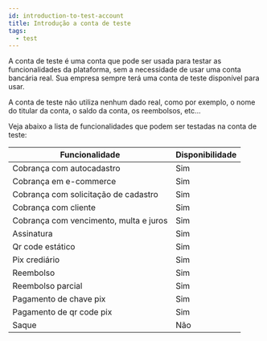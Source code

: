 ```yaml
---
id: introduction-to-test-account
title: Introdução a conta de teste
tags:
  - test
---
```


A conta de teste é uma conta que pode ser usada para testar as funcionalidades da plataforma, sem a necessidade de usar uma conta bancária real. Sua empresa sempre terá uma conta de teste disponível para usar.

A conta de teste não utiliza nenhum dado real, como por exemplo, o nome do titular da conta, o saldo da conta, os reembolsos, etc...

Veja abaixo a lista de funcionalidades que podem ser testadas na conta de teste:

| Funcionalidade                         | Disponibilidade |
| -------------------------------------- | --------------- |
| Cobrança com autocadastro              | Sim             |
| Cobrança em e-commerce                 | Sim             |
| Cobrança com solicitação de cadastro   | Sim             |
| Cobrança com cliente                   | Sim             |
| Cobrança com vencimento, multa e juros | Sim             |
| Assinatura                             | Sim             |
| Qr code estático                       | Sim             |
| Pix crediário                          | Sim             |
| Reembolso                              | Sim             |
| Reembolso parcial                      | Sim             |
| Pagamento de chave pix                 | Sim             |
| Pagamento de qr code pix               | Sim             |
| Saque                                  | Não             |
